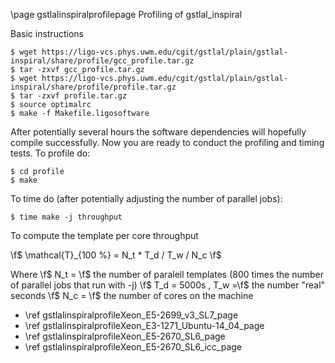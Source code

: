 \page gstlalinspiralprofilepage Profiling of gstlal_inspiral

Basic instructions

	$ wget https://ligo-vcs.phys.uwm.edu/cgit/gstlal/plain/gstlal-inspiral/share/profile/gcc_profile.tar.gz
	$ tar -zxvf gcc_profile.tar.gz	
	$ wget https://ligo-vcs.phys.uwm.edu/cgit/gstlal/plain/gstlal-inspiral/share/profile/profile.tar.gz
	$ tar -zxvf profile.tar.gz
	$ source optimalrc
	$ make -f Makefile.ligosoftware

After potentially several hours the software dependencies will hopefully compile successfully.  Now you are ready to conduct the profiling and timing tests.  To profile do:

	$ cd profile
	$ make

To time do (after potentially adjusting the number of parallel jobs):

	$ time make -j throughput

To compute the template per core throughput

\f$ \mathcal{T}_{100 \%} = N_t * T_d / T_w / N_c \f$

Where \f$ N_t = \f$ the number of paralell templates (800 times the number of parallel jobs that run with -j)  \f$ T_d = 5000s \, T_w =\f$ the number "real" seconds \f$ N_c = \f$ the number of cores on the machine

- \ref gstlalinspiralprofileXeon_E5-2699_v3_SL7_page
- \ref gstlalinspiralprofileXeon_E3-1271_Ubuntu-14_04_page
- \ref gstlalinspiralprofileXeon_E5-2670_SL6_page
- \ref gstlalinspiralprofileXeon_E5-2670_SL6_icc_page
